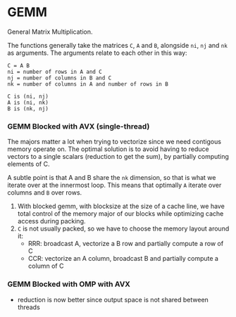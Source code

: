 # GEMM

General Matrix Multiplication.

The functions generally take the matrices `C`, `A` and `B`, alongside `ni`, `nj` and `nk` as arguments. The arguments relate to each other in this way:

```
C = A B
ni = number of rows in A and C
nj = number of columns in B and C
nk = number of columns in A and number of rows in B

C is (ni, nj)
A is (ni, nk)
B is (nk, nj)
```

### GEMM Blocked with AVX (single-thread)

The majors matter a lot when trying to vectorize since we need contigous memory operate on. The optimal solution is to avoid having to reduce vectors to a single scalars (reduction to get the sum), by partially computing elements of C.

A subtle point is that A and B share the `nk` dimension, so that is what we iterate over at the innermost loop. This means that optimally `A` iterate over columns and `B` over rows.

1. With blocked gemm, with blocksize at the size of a cache line, we have total control of the memory major of our blocks while optimizing cache access during packing.
2. `C` is not usually packed, so we have to choose the memory layout around it:
   * RRR: broadcast A, vectorize a B row and partially compute a row of C
   * CCR: vectorize an A column, broadcast B and partially compute a column of C

### GEMM Blocked with OMP with AVX

* reduction is now better since output space is not shared between threads
